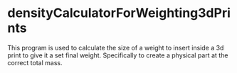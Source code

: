 # densityCalculatorForWeighting3dPrints
This program is used to calculate the size of a weight to insert inside a 3d print to give it a set final weight. Specifically to create a physical part at the correct total mass.
